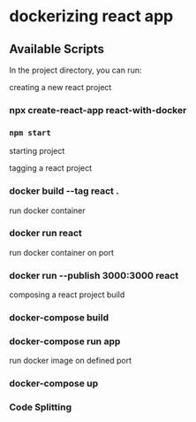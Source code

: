 # dockerizing react app

## Available Scripts

In the project directory, you can run:

creating a new react project

### npx create-react-app react-with-docker

### `npm start`

starting project

tagging a react project

### docker build --tag react .

run docker container

### docker run react

run docker container on port

### docker run --publish 3000:3000 react

composing a react project build

### docker-compose build

### docker-compose run app

run docker image on defined port

### docker-compose up

### Code Splitting
